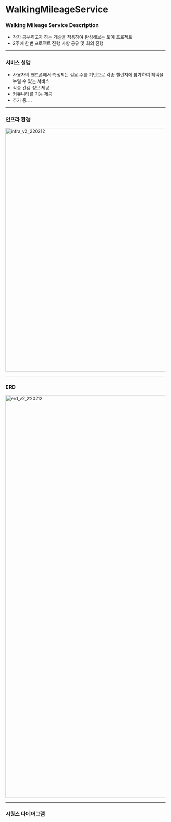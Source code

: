 # WalkingMileageService

### Walking Mileage Service Description
- 각자 공부하고자 하는 기술을 적용하여 완성해보는 토이 프로젝트
- 2주에 한번 프로젝트 진행 사항 공유 및 회의 진행

---

### 서비스 설명
- 사용자의 핸드폰에서 측정되는 걸음 수를 기반으로 각종 챌린지에 참가하여 혜택을 누릴 수 있는 서비스
- 각종 건강 정보 제공
- 커뮤니티를 기능 제공
- 추가 중....

---

### 인프라 환경
<img width="765" alt="infra_v2_220212" src="https://user-images.githubusercontent.com/43517509/153699748-78ae0923-f6a7-4c8e-ab5c-e56d1ec6cf4a.png">

---

### ERD
<img width="1265" alt="erd_v2_220212" src="https://user-images.githubusercontent.com/43517509/153699746-ba4efc1c-1bda-42df-818f-2e610a87433e.png">

---

### 시퀀스 다이어그램
